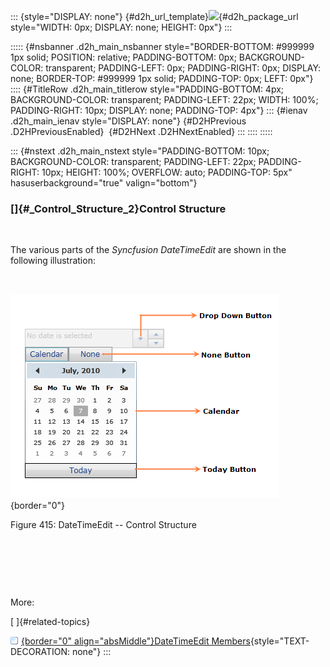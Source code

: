 ::: {style="DISPLAY: none"}
[](ms-xhelp:///?Id=d2h_url_template){#d2h_url_template}![](!package_url!){#d2h_package_url style="WIDTH: 0px; DISPLAY: none; HEIGHT: 0px"}
:::

::::: {#nsbanner .d2h_main_nsbanner style="BORDER-BOTTOM: #999999 1px solid; POSITION: relative; PADDING-BOTTOM: 0px; BACKGROUND-COLOR: transparent; PADDING-LEFT: 0px; PADDING-RIGHT: 0px; DISPLAY: none; BORDER-TOP: #999999 1px solid; PADDING-TOP: 0px; LEFT: 0px"}
:::: {#TitleRow .d2h_main_titlerow style="PADDING-BOTTOM: 4px; BACKGROUND-COLOR: transparent; PADDING-LEFT: 22px; WIDTH: 100%; PADDING-RIGHT: 10px; DISPLAY: none; PADDING-TOP: 4px"}
::: {#ienav .d2h_main_ienav style="DISPLAY: none"}
[](ms-xhelp:///?Id=119cfd1e-59f2-4d2f-968f-d8f50eaa1891){#D2HPrevious .D2HPreviousEnabled}  [](ms-xhelp:///?Id=6d8e7d42-632e-456e-8cb6-26e97de03996){#D2HNext .D2HNextEnabled}
:::
::::
:::::

::: {#nstext .d2h_main_nstext style="PADDING-BOTTOM: 10px; BACKGROUND-COLOR: transparent; PADDING-LEFT: 22px; PADDING-RIGHT: 10px; HEIGHT: 100%; OVERFLOW: auto; PADDING-TOP: 5px" hasuserbackground="true" valign="bottom"}
### []{#_Control_Structure_2}Control Structure

 

The various parts of the *Syncfusion DateTimeEdit* are shown in the following illustration:

 

![](../ImagesExt/image261_341.png){border="0"}

Figure 415: DateTimeEdit -- Control Structure

 

 

 

More:

[ ]{#related-topics}

[![](../button.gif){border="0" align="absMiddle"}DateTimeEdit Members](ms-xhelp:///?Id=6a289dbe-bd54-4425-a4f1-77059ce9cffa){style="TEXT-DECORATION: none"}
:::
